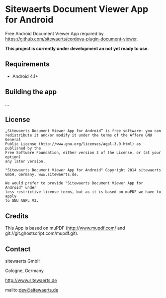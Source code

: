 Sitewaerts Document Viewer App for Android
============================

Free Android Document Viewer App required by https://github.com/sitewaerts/cordova-plugin-document-viewer.

**This project is currently under development an not yet ready to use.**

## Requirements ##

* Android 4.1+

## Building the app ##
 ...




## License ##
```
„Sitewaerts Document Viewer App for Android“ is free software: you can
redistribute it and/or modify it under the terms of the Affero GNU General
Public License (http://www.gnu.org/licenses/agpl-3.0.html) as published by the
Free Software Foundation, either version 3 of the License, or (at your option)
any later version.

"Sitewaerts Document Viewer App for Android" Copyright 2014 sitewaerts GmbH, Germany, www.sitewaerts.de.

We would prefer to provide "Sitewaerts Document Viewer App for Android" under
less restrictive license terms, but as it is based on muPDF we have to apply
to GNU AGPL V3.

```

## Credits ##

This App is based on muPDF (http://www.mupdf.com/ and git://git.ghostscript.com/mupdf.git).


## Contact ##

sitewaerts GmbH

Cologne, Germany

http://www.sitewaerts.de

mailto:dev@sitewaerts.de
